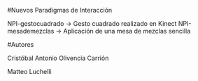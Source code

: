 #Nuevos Paradigmas de Interacción

NPI-gestocuadrado -> Gesto cuadrado realizado en Kinect 
NPI-mesademezclas -> Aplicación de una mesa de mezclas sencilla

#Autores

Cristóbal Antonio Olivencia Carrión

Matteo Luchelli
